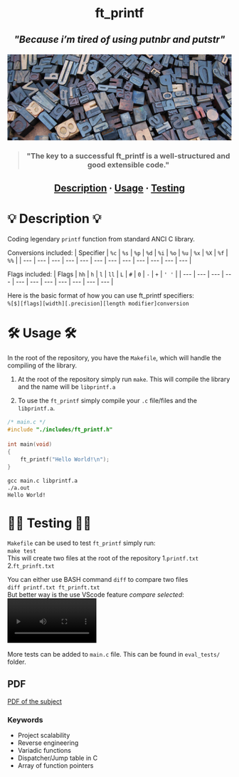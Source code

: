<h1 align="center">ft_printf </h1>

<h2><em><p align="center" style="italic">"Because i’m tired of using putnbr and putstr"</p></em></h2>

![Score](./README/letters.jpg)

> <h3 align="center">"The key to a successful ft_printf is a well-structured and good extensible code."</h3>

<h2 align="center">
    <a href="#-description-">Description</a>
    <span>·</span>
    <a href="#-usage-">Usage</a>
    <span>·</span>
    <a href="#-testing-">Testing</a>
</h2>

# 💡 Description 💡

Coding legendary `printf` function from standard ANCI C library.

Conversions included:
| Specifier | `%c` | `%s` | `%p` | `%d` | `%i` | `%o` | `%u` | `%x` | `%X` | `%f`  | `%%` |
| --- | --- | --- | --- | --- | --- | --- | --- | --- | --- | --- | --- |

Flags included:
| Flags | `hh` | `h` | `l` | `ll` | `L` | `#` | `0` | `-` | `+` | `' '`  |
| --- | --- | --- | --- | --- | --- | --- | --- | --- | --- | --- |

Here is the basic format of how you can use ft_printf specifiers:\
`%[$][flags][width][.precision][length modifier]conversion`

# 🛠 Usage 🛠

In the root of the repository, you have the `Makefile`, which will handle the compiling of the library.

1. At the root of the repository simply run `make`. This will
compile the library and the name will be `libprintf.a`

2. To use the `ft_printf` simply compile your `.c` file/files and the `libprintf.a`.

```c
/* main.c */
#include "./includes/ft_printf.h"

int main(void)
{
    ft_printf("Hello World!\n");
}
```

```text
gcc main.c libprintf.a
./a.out
Hello World!
```

# 👷🏽 Testing 👷🏽

`Makefile` can be used to test `ft_printf` simply run:\
`make test`\
This will create two files at the root of the repository
1.`printf.txt`
2.`ft_prinft.txt`

You can either use BASH command `diff` to compare two files\
`diff printf.txt ft_prinft.txt`\
But better way is the use VScode feature <em>compare selected</em>:
<video alt="Testing video" src="https://user-images.githubusercontent.com/69038136/198340871-d60b4d31-1477-4f74-827a-3b81a24e0690.mov" height="100" controls></video>

More tests can be added to `main.c` file. This can be found in `eval_tests/` folder.

## PDF

[PDF of the subject](https://cdn.intra.42.fr/pdf/pdf/6609/ft_printf.en.pdf)

### Keywords

- Project scalability
- Reverse engineering
- Variadic functions
- Dispatcher/Jump table in C
- Array of function pointers
